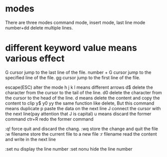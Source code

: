 # modes
There are three modes command mode, insert mode, last line mode
number+dd delete multiple lines.

# different keyword value means various effect
G cursor jump to the last line of the file.
number + G cursor jump to the specified line of the file.
gg cursor jump to the first line of the file.

escape(ESC)  alter the mode 
h j k l means different arrows
d$ delete the character from the cursor to the tail of the line.
d0 delete the character from the cursor to the head of the line.
d means delete the content and copy the content to clip
y$ y0 yy the same function like delete, But this command means duplicate
p paste the data on the next line
J connect the cursor with the next line(pay attention that J is capital)
u means discard the former command
ctr+R redo the former command

:q! force quit and discard the chang.
:wq store the change and quit the file
:w filename store the current file to a new file
:r filename read the content and write in the next line

:set nu display the line number
:set nonu hide the line number